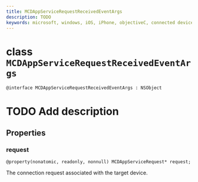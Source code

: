 ```yaml
---
title: MCDAppServiceRequestReceivedEventArgs
description: TODO
keywords: microsoft, windows, iOS, iPhone, objectiveC, connected devices, Project Rome
---
```


# class `MCDAppServiceRequestReceivedEventArgs` 

```
@interface MCDAppServiceRequestReceivedEventArgs : NSObject
```  
# TODO Add description

## Properties

### request
`@property(nonatomic, readonly, nonnull) MCDAppServiceRequest* request;`

The connection request associated with the target device.